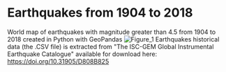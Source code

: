 # Earthquakes from 1904 to 2018
World map of earthquakes with magnitude greater than 4.5 from 1904 to 2018 created in Python with GeoPandas
![Figure_1](https://user-images.githubusercontent.com/6577216/124796932-5faa9e80-df5a-11eb-8944-d7eddfb16ab2.png)
Earthquakes historical data (the .CSV file) is extracted from "The ISC-GEM Global Instrumental Earthquake Catalogue" available for download here: https://doi.org/10.31905/D808B825
